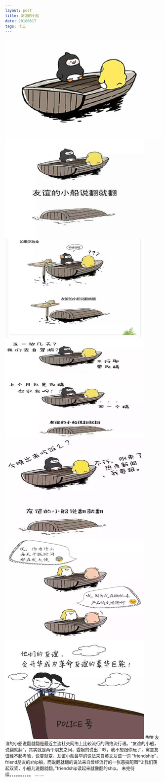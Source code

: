 ```yaml
---
layout: post
title: 友谊的小船
date: 20180617
tags: 十三   
---
```

<img src="/haidao/y1.jpg" height="320" width="900"> 
<img src="/haidao/y2.jpg" height="320" width="450">
<img src="/haidao/y3.jpg" height="320" width="450">
<img src="/haidao/y4.jpg" height="320" width="450">
<img src="/haidao/y5.jpg" height="320" width="450">
<img src="/haidao/y6.jpg" height="320" width="450">
<img src="/haidao/y7.jpg" height="320" width="450">
###
友谊的小船说翻就翻是最近主流社交网络上比较流行的网络流行语。“友谊的小船，说翻就翻“，其实就是两个朋友之间，委婉的说出：哼，我不想跟你玩了，寓意友谊经不起考验，说变就变。友谊小船最早的说法来自英文友谊一词 “friendship”，friend朋友的ship船，而说翻就翻的说法来自曾经流行的一张恶搞配图“让我们荡起双桨，小船儿说翻就翻。”friendship读起来就像翻的ship。
未完待续。。。。。。。。。。
........
